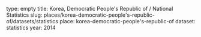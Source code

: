 type: empty
title: Korea, Democratic People's Republic of / National Statistics
slug: places/korea-democratic-people's-republic-of/datasets/statistics
place: korea-democratic-people's-republic-of
dataset: statistics
year: 2014
